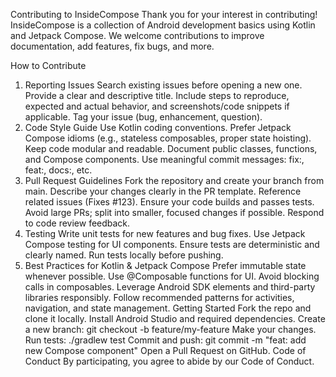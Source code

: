 Contributing to InsideCompose
Thank you for your interest in contributing! InsideCompose is a collection of Android development basics using Kotlin and Jetpack Compose. We welcome contributions to improve documentation, add features, fix bugs, and more.

How to Contribute
1. Reporting Issues
Search existing issues before opening a new one.
Provide a clear and descriptive title.
Include steps to reproduce, expected and actual behavior, and screenshots/code snippets if applicable.
Tag your issue (bug, enhancement, question).
2. Code Style Guide
Use Kotlin coding conventions.
Prefer Jetpack Compose idioms (e.g., stateless composables, proper state hoisting).
Keep code modular and readable.
Document public classes, functions, and Compose components.
Use meaningful commit messages: fix:, feat:, docs:, etc.
3. Pull Request Guidelines
Fork the repository and create your branch from main.
Describe your changes clearly in the PR template.
Reference related issues (Fixes #123).
Ensure your code builds and passes tests.
Avoid large PRs; split into smaller, focused changes if possible.
Respond to code review feedback.
4. Testing
Write unit tests for new features and bug fixes.
Use Jetpack Compose testing for UI components.
Ensure tests are deterministic and clearly named.
Run tests locally before pushing.
5. Best Practices for Kotlin & Jetpack Compose
Prefer immutable state whenever possible.
Use @Composable functions for UI.
Avoid blocking calls in composables.
Leverage Android SDK elements and third-party libraries responsibly.
Follow recommended patterns for activities, navigation, and state management.
Getting Started
Fork the repo and clone it locally.
Install Android Studio and required dependencies.
Create a new branch: git checkout -b feature/my-feature
Make your changes.
Run tests: ./gradlew test
Commit and push: git commit -m "feat: add new Compose component"
Open a Pull Request on GitHub.
Code of Conduct
By participating, you agree to abide by our Code of Conduct.
